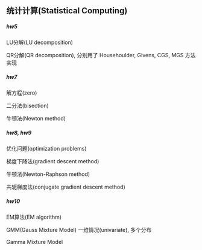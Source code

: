## 统计计算(Statistical Computing)
##### hw5
LU分解(LU decomposition)

QR分解(QR decomposition), 分别用了 Househoulder, Givens, CGS, MGS 方法实现
##### hw7
解方程(zero)

二分法(bisection)

牛顿法(Newton method)

##### hw8, hw9
优化问题(optimization problems)

梯度下降法(gradient descent method)

牛顿法(Newton-Raphson method)

共轭梯度法(conjugate gradient descent method)

##### hw10
EM算法(EM algorithm)

GMM(Gauss Mixture Model) 一维情况(univariate), 多个分布

Gamma Mixture Model


